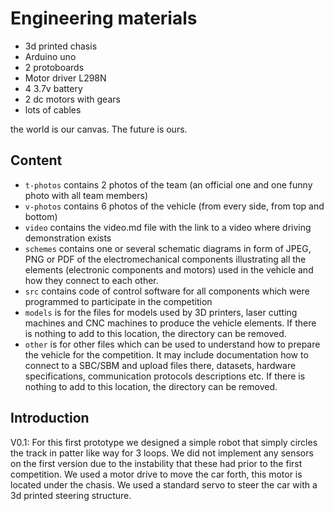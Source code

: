 Engineering materials
====
- 3d printed chasis 
- Arduino uno 
- 2 protoboards 
- Motor driver L298N
- 4 3.7v battery 
- 2 dc motors with gears 
- lots of cables 

the world is our canvas. The future is ours.
## Content

* `t-photos` contains 2 photos of the team (an official one and one funny photo with all team members)
* `v-photos` contains 6 photos of the vehicle (from every side, from top and bottom)
* `video` contains the video.md file with the link to a video where driving demonstration exists
* `schemes` contains one or several schematic diagrams in form of JPEG, PNG or PDF of the electromechanical components illustrating all the elements (electronic components and motors) used in the vehicle and how they connect to each other.
* `src` contains code of control software for all components which were programmed to participate in the competition
* `models` is for the files for models used by 3D printers, laser cutting machines and CNC machines to produce the vehicle elements. If there is nothing to add to this location, the directory can be removed.
* `other` is for other files which can be used to understand how to prepare the vehicle for the competition. It may include documentation how to connect to a SBC/SBM and upload files there, datasets, hardware specifications, communication protocols descriptions etc. If there is nothing to add to this location, the directory can be removed.

## Introduction

V0.1: For this first prototype we designed a simple robot that simply circles the track in patter like way for 3 loops. We did not implement any sensors on the first version due to the instability that these had prior to the first competition. We used a motor drive to move the car forth, this motor is located under the chasis. We used a standard servo to steer the car with a 3d printed steering structure.

